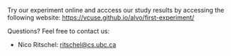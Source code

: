Try our experiment online and acccess our study results by accessing the following website:
https://vcuse.github.io/alvo/first-experiment/

Questions?
Feel free to contact us:
- Nico Ritschel: ritschel@cs.ubc.ca
